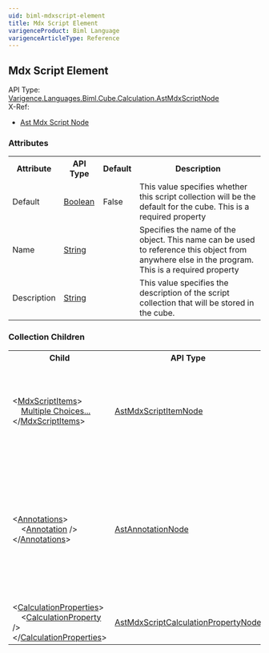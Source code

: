 ```yaml
---
uid: biml-mdxscript-element
title: Mdx Script Element
varigenceProduct: Biml Language
varigenceArticleType: Reference
---
```

## Mdx Script Element<div class="AssemblyInfoGroup"><div class="CrossReferenceGroup"><div class="CrossReferenceHeader">API Type:</div><div class="CrossReferenceValue"><a href="../api-reference/Varigence.Languages.Biml.Cube.Calculation.AstMdxScriptNode.html">Varigence.Languages.Biml.Cube.Calculation.AstMdxScriptNode</a></div></div><div class="CrossReferenceGroup"><div class="CrossReferenceHeader">X-Ref:</div><ul class="xrefRow"><li><a class='xref' href ="Varigence.Languages.Biml.Cube.Calculation.AstMdxScriptNode.html">Ast Mdx Script Node</a></li></ul></div></div><div class="AttributeGroup"><h3>Attributes</h3><table id="AttributeList" class="AttributeList"><tbody><tr><th class="AttributeNameColumnHeader">Attribute</th><th class="AttributeTypeColumnHeader">API Type</th><th class="AttributeDefaultColumnHeader">Default</th><th class="AttributeSummaryColumnHeader">Description</th></tr><tr class="ad0"><td class="AttributeName">Default</td><td class="AttributeType"><a href="https://msdn.microsoft.com/en-us/library/System.Boolean.aspx">Boolean</a></td><td class="AttributeDefault">False</td><td class="AttributeSummary"><div class ="SummaryItem">This value specifies whether this script collection will be the default for the cube. This is a required property</div></td></tr><tr class="ad1"><td class="AttributeName">Name</td><td class="AttributeType"><a href="https://msdn.microsoft.com/en-us/library/System.String.aspx">String</a></td><td class="AttributeDefault">&nbsp;</td><td class="AttributeSummary"><div class ="SummaryItem">Specifies the name of the object.  This name can be used to reference this object from anywhere else in the program. This is a required property</div></td></tr><tr class="ad0"><td class="AttributeName">Description</td><td class="AttributeType"><a href="https://msdn.microsoft.com/en-us/library/System.String.aspx">String</a></td><td class="AttributeDefault">&nbsp;</td><td class="AttributeSummary"><div class ="SummaryItem">This value specifies the description of the script collection that will be stored in the cube. </div></td></tr></tbody></table></div><div class="ChildGroup">### Collection Children<table id="ChildList" class="ChildList"><tbody><tr><th class="ChildNameColumnHeader">Child</th><th class="ChildTypeColumnHeader">API Type</th><th class="ChildSummaryColumnHeader">Description</th></tr><tr class="cd0"><td class="ChildName"><span class="punc">&lt;</span><a href=Varigence.Languages.Biml.Cube.Calculation.AstMdxScriptNode_MdxScriptItems.html">MdxScriptItems</a><span class="punc">&gt;</span><br />&nbsp;&nbsp;&nbsp;&nbsp;<a href=Varigence.Languages.Biml.Cube.Calculation.AstMdxScriptNode_MdxScriptItems.html">Multiple Choices...</a><br /><span class="punc">&lt;/</span><a href=Varigence.Languages.Biml.Cube.Calculation.AstMdxScriptNode_MdxScriptItems.html">MdxScriptItems</a><span class="punc">&gt;</span></td><td class="ChildType"><a href="../api-reference/Varigence.Languages.Biml.Cube.Calculation.AstMdxScriptItemNode.html">AstMdxScriptItemNode</a></td><td class="ChildSummary"><div class ="SummaryItem">This is a collection of script items such as calculated members, script commands, and named sets that will comprise this script collection. This is a required property</div></td></tr><tr class="cd1"><td class="ChildName"><span class="punc">&lt;</span><a href=Varigence.Languages.Biml.AstNode_Annotations.html">Annotations</a><span class="punc">&gt;</span><br />&nbsp;&nbsp;&nbsp;&nbsp;<span class="punc">&lt;</span><a href=Varigence.Languages.Biml.AstAnnotationNode.html">Annotation</a> <span class="punc">/&gt;</span><br /><span class="punc">&lt;/</span><a href=Varigence.Languages.Biml.AstNode_Annotations.html">Annotations</a><span class="punc">&gt;</span></td><td class="ChildType"><a href="../api-reference/Varigence.Languages.Biml.AstAnnotationNode.html">AstAnnotationNode</a></td><td class="ChildSummary"><div class ="SummaryItem">This is a collection of annotation items that can be used to specify documentation, tags, or other information.  Annotations are particularly useful for storing information about nodes that can be used by BimlScript code. </div></td></tr><tr class="cd0"><td class="ChildName"><span class="punc">&lt;</span><a href=Varigence.Languages.Biml.Cube.Calculation.AstMdxScriptNode_CalculationProperties.html">CalculationProperties</a><span class="punc">&gt;</span><br />&nbsp;&nbsp;&nbsp;&nbsp;<span class="punc">&lt;</span><a href=Varigence.Languages.Biml.Cube.Calculation.AstMdxScriptCalculationPropertyNode.html">CalculationProperty</a> <span class="punc">/&gt;</span><br /><span class="punc">&lt;/</span><a href=Varigence.Languages.Biml.Cube.Calculation.AstMdxScriptNode_CalculationProperties.html">CalculationProperties</a><span class="punc">&gt;</span></td><td class="ChildType"><a href="../api-reference/Varigence.Languages.Biml.Cube.Calculation.AstMdxScriptCalculationPropertyNode.html">AstMdxScriptCalculationPropertyNode</a></td><td class="ChildSummary"><div class ="SummaryItem">Contains a collection of CalculationProperty nodes. </div></td></tr></tbody></table></div>